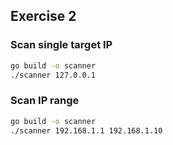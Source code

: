 ## Exercise 2

### Scan single target IP

```sh
go build -o scanner
./scanner 127.0.0.1
```

### Scan IP range

```sh
go build -o scanner
./scanner 192.168.1.1 192.168.1.10
```
